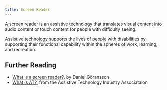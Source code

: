 ```yaml
---
title: Screen Reader
---
```

A screen reader is an assistive technology that translates visual content into audio content or touch content for people with difficulty seeing. 

Assistive technology supports the lives of people with disabilities by supporting their functional capability within the spheres of work, learning, and recreation. 


## Further Reading

- [What is a screen reader?](https://axesslab.com/what-is-a-screen-reader/), by Daniel Göransson
- [What is AT?](https://www.atia.org/home/at-resources/what-is-at/), from the Assistive Technology Industry Associataion
